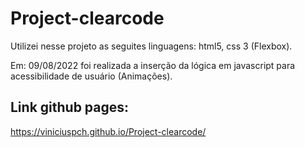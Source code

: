# Project-clearcode

Utilizei nesse projeto as seguites linguagens:
html5, css 3 (Flexbox).

Em: 09/08/2022 foi realizada a inserção da lógica em javascript para acessibilidade de usuário (Animações).

## Link github pages:

https://viniciuspch.github.io/Project-clearcode/
